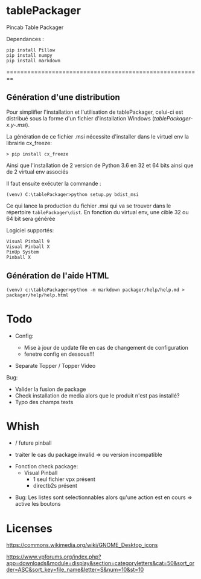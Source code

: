 # tablePackager
Pincab Table Packager

Dependances :

    pip install Pillow
    pip install numpy
    pip install markdown

    
    
    
========================================================

Génération d'une distribution
-----------------------------

Pour simplifier l'installation et l'utilisation de tablePackager, celui-ci 
est distribué sous la forme d'un fichier d'installation Windows (_tablePackager-x.y-<arch>.msi_).

La génération de ce fichier .msi nécessite d'installer dans le virtuel env la librairie cx_freeze:

    > pip install cx_freeze

Ainsi que l'installation de 2 version de Python 3.6 en 32 et 64 bits ainsi que de 2 virtual
env associés

Il faut ensuite exécuter la commande :
    
    (venv) C:\tablePackager>python setup.py bdist_msi
    
Ce qui lance la production du fichier .msi qui va se trouver dans le répertoire `tablePackager\dist`.
En fonction du virtual env, une cible 32 ou 64 bit sera générée
    
    
Logiciel supportés:

    Visual Pinball 9
    Visual Pinball X
    PinUp System 
    Pinball X 
   
Génération de l'aide HTML
-------------------------

    (venv) c:\tablePackager>python -m markdown packager/help/help.md > packager/help/help.html


Todo
====

- Config:
    - Mise à jour de update file en cas de changement de configuration
    - fenetre config en dessous!!!

- Separate Topper / Topper Video 


Bug: 

- Valider la fusion de package
 - Check installation de media alors que le produit n'est pas installé?
 - Typo des champs texts

Whish
=====

- / future pinball


- traiter le cas du package invalid
    => ou version incompatible
    

+ Fonction check package:
    * Visual Pinball
        - 1 seul fichier vpx présent
        - directb2s présent
 
* Bug:
   Les listes sont selectionnables alors qu'une action est en cours => active les boutons
   

Licenses
=========

https://commons.wikimedia.org/wiki/GNOME_Desktop_icons

https://www.vpforums.org/index.php?app=downloads&module=display&section=categoryletters&cat=50&sort_order=ASC&sort_key=file_name&letter=S&num=10&st=10
